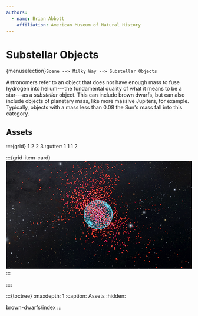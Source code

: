 ```yaml
---
authors:
  - name: Brian Abbott
    affiliation: American Museum of Natural History
---
```



# Substellar Objects

{menuselection}`Scene --> Milky Way --> Substellar Objects`

Astronomers refer to an object that does not have enough mass to fuse hydrogen into helium---the fundamental quality of what it means to be a star---as a _substellar_ object. This can include brown dwarfs, but can also include objects of planetary mass, like more massive Jupiters, for example. Typically, objects with a mass less than 0.08 the Sun's mass fall into this category.


## Assets
::::{grid} 1 2 2 3
:gutter: 1 1 1 2

:::{grid-item-card} [](./brown-dwarfs/index)
[![brown dwarfs](./brown-dwarfs/brown_dwarfs_icon.png)](./brown-dwarfs/index)
:::

::::

:::{toctree}
:maxdepth: 1
:caption: Assets
:hidden:

brown-dwarfs/index
:::
